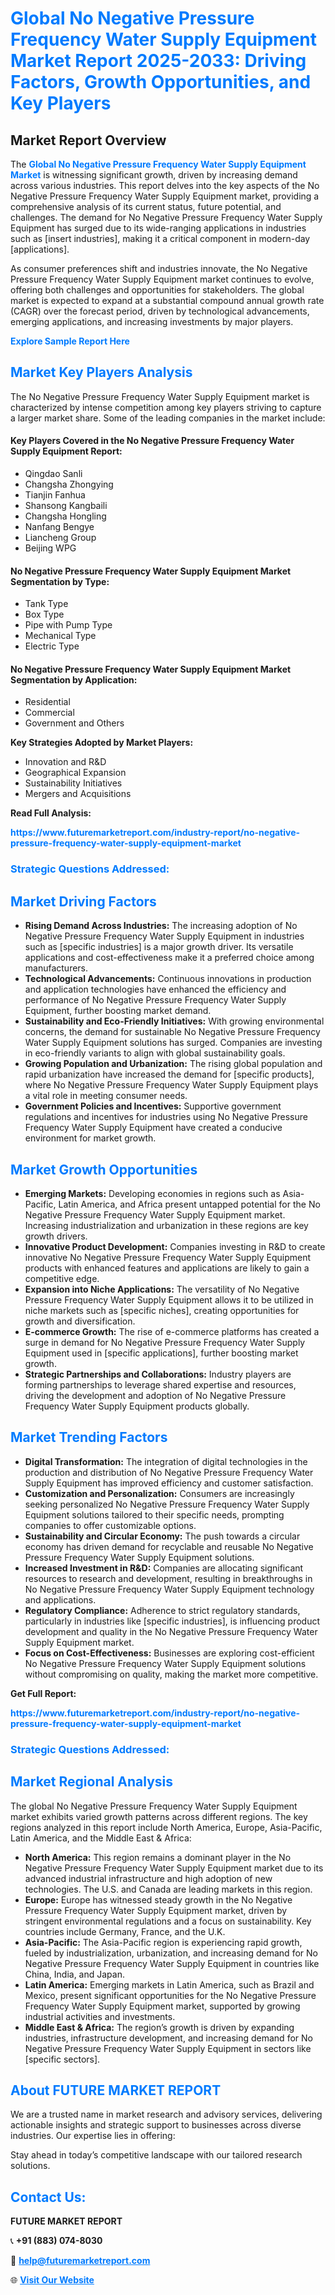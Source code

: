 <h1 style="color: #007BFF;">Global No Negative Pressure Frequency Water Supply Equipment Market Report 2025-2033: Driving Factors, Growth Opportunities, and Key Players</h1>

<section id="overview">
<h2>Market Report Overview</h2>
<p>The <a href="https://www.futuremarketreport.com/industry-report/no-negative-pressure-frequency-water-supply-equipment-market" style="color: #007BFF; text-decoration: none;"><strong>Global No Negative Pressure Frequency Water Supply Equipment Market</strong></a> is witnessing significant growth, driven by increasing demand across various industries. This report delves into the key aspects of the No Negative Pressure Frequency Water Supply Equipment market, providing a comprehensive analysis of its current status, future potential, and challenges. The demand for No Negative Pressure Frequency Water Supply Equipment has surged due to its wide-ranging applications in industries such as [insert industries], making it a critical component in modern-day [applications].</p>
<p>As consumer preferences shift and industries innovate, the No Negative Pressure Frequency Water Supply Equipment market continues to evolve, offering both challenges and opportunities for stakeholders. The global market is expected to expand at a substantial compound annual growth rate (CAGR) over the forecast period, driven by technological advancements, emerging applications, and increasing investments by major players.</p>
</section>

<section id="overview">
<p><a href="https://www.futuremarketreport.com/request-sample/reportId=40826" style="color: #007BFF; text-decoration: none;"><strong>Explore Sample Report Here</strong></a></p>
</section>

<section id="key-players">
<h2 style="color: #007BFF;">Market Key Players Analysis</h2>
<p>The No Negative Pressure Frequency Water Supply Equipment market is characterized by intense competition among key players striving to capture a larger market share. Some of the leading companies in the market include:</p>
<h4>Key Players Covered in the No Negative Pressure Frequency Water Supply Equipment Report:</h4>
<ul><li>Qingdao Sanli</li><li>Changsha Zhongying</li><li>Tianjin Fanhua</li><li>Shansong Kangbaili</li><li>Changsha Hongling</li><li>Nanfang Bengye</li><li>Liancheng Group</li><li>Beijing WPG</li></ul>
<h4>No Negative Pressure Frequency Water Supply Equipment Market Segmentation by Type:</h4>
<ul><li>Tank Type</li><li>Box Type</li><li>Pipe with Pump Type</li><li>Mechanical Type</li><li>Electric Type</li></ul>

<h4>No Negative Pressure Frequency Water Supply Equipment Market Segmentation by Application:</h4>
<ul><li>Residential</li><li>Commercial</li><li>Government and Others</li></ul>
<p><strong>Key Strategies Adopted by Market Players:</strong></p>
<ul>
<li>Innovation and R&D</li>
<li>Geographical Expansion</li>
<li>Sustainability Initiatives</li>
<li>Mergers and Acquisitions</li>
</ul>
</section>

<section>
<p><strong>Read Full Analysis: </strong></p><a href="https://www.futuremarketreport.com/industry-report/no-negative-pressure-frequency-water-supply-equipment-market" style="color: #007BFF; text-decoration: none;"><strong>https://www.futuremarketreport.com/industry-report/no-negative-pressure-frequency-water-supply-equipment-market</strong></a>
<h3 style="color: #007BFF;">Strategic Questions Addressed:</h3>
</section>

<section id="driving-factors">
<h2 style="color: #007BFF;">Market Driving Factors</h2>
<ul>
<li><strong>Rising Demand Across Industries:</strong> The increasing adoption of No Negative Pressure Frequency Water Supply Equipment in industries such as [specific industries] is a major growth driver. Its versatile applications and cost-effectiveness make it a preferred choice among manufacturers.</li>
<li><strong>Technological Advancements:</strong> Continuous innovations in production and application technologies have enhanced the efficiency and performance of No Negative Pressure Frequency Water Supply Equipment, further boosting market demand.</li>
<li><strong>Sustainability and Eco-Friendly Initiatives:</strong> With growing environmental concerns, the demand for sustainable No Negative Pressure Frequency Water Supply Equipment solutions has surged. Companies are investing in eco-friendly variants to align with global sustainability goals.</li>
<li><strong>Growing Population and Urbanization:</strong> The rising global population and rapid urbanization have increased the demand for [specific products], where No Negative Pressure Frequency Water Supply Equipment plays a vital role in meeting consumer needs.</li>
<li><strong>Government Policies and Incentives:</strong> Supportive government regulations and incentives for industries using No Negative Pressure Frequency Water Supply Equipment have created a conducive environment for market growth.</li>
</ul>
</section>

<section id="growth-opportunities">
<h2 style="color: #007BFF;">Market Growth Opportunities</h2>
<ul>
<li><strong>Emerging Markets:</strong> Developing economies in regions such as Asia-Pacific, Latin America, and Africa present untapped potential for the No Negative Pressure Frequency Water Supply Equipment market. Increasing industrialization and urbanization in these regions are key growth drivers.</li>
<li><strong>Innovative Product Development:</strong> Companies investing in R&D to create innovative No Negative Pressure Frequency Water Supply Equipment products with enhanced features and applications are likely to gain a competitive edge.</li>
<li><strong>Expansion into Niche Applications:</strong> The versatility of No Negative Pressure Frequency Water Supply Equipment allows it to be utilized in niche markets such as [specific niches], creating opportunities for growth and diversification.</li>
<li><strong>E-commerce Growth:</strong> The rise of e-commerce platforms has created a surge in demand for No Negative Pressure Frequency Water Supply Equipment used in [specific applications], further boosting market growth.</li>
<li><strong>Strategic Partnerships and Collaborations:</strong> Industry players are forming partnerships to leverage shared expertise and resources, driving the development and adoption of No Negative Pressure Frequency Water Supply Equipment products globally.</li>
</ul>
</section>

<section id="trending-factors">
<h2 style="color: #007BFF;">Market Trending Factors</h2>
<ul>
<li><strong>Digital Transformation:</strong> The integration of digital technologies in the production and distribution of No Negative Pressure Frequency Water Supply Equipment has improved efficiency and customer satisfaction.</li>
<li><strong>Customization and Personalization:</strong> Consumers are increasingly seeking personalized No Negative Pressure Frequency Water Supply Equipment solutions tailored to their specific needs, prompting companies to offer customizable options.</li>
<li><strong>Sustainability and Circular Economy:</strong> The push towards a circular economy has driven demand for recyclable and reusable No Negative Pressure Frequency Water Supply Equipment solutions.</li>
<li><strong>Increased Investment in R&D:</strong> Companies are allocating significant resources to research and development, resulting in breakthroughs in No Negative Pressure Frequency Water Supply Equipment technology and applications.</li>
<li><strong>Regulatory Compliance:</strong> Adherence to strict regulatory standards, particularly in industries like [specific industries], is influencing product development and quality in the No Negative Pressure Frequency Water Supply Equipment market.</li>
<li><strong>Focus on Cost-Effectiveness:</strong> Businesses are exploring cost-efficient No Negative Pressure Frequency Water Supply Equipment solutions without compromising on quality, making the market more competitive.</li>
</ul>
</section>

<section>
<p><strong>Get Full Report: </strong></p><a href="https://www.futuremarketreport.com/industry-report/no-negative-pressure-frequency-water-supply-equipment-market" style="color: #007BFF; text-decoration: none;"><strong>https://www.futuremarketreport.com/industry-report/no-negative-pressure-frequency-water-supply-equipment-market</strong></a>
<h3 style="color: #007BFF;">Strategic Questions Addressed:</h3>
</section>


<section id="regional-analysis">
<h2 style="color: #007BFF;">Market Regional Analysis</h2>
<p>The global No Negative Pressure Frequency Water Supply Equipment market exhibits varied growth patterns across different regions. The key regions analyzed in this report include North America, Europe, Asia-Pacific, Latin America, and the Middle East & Africa:</p>
<ul>
<li><strong>North America:</strong> This region remains a dominant player in the No Negative Pressure Frequency Water Supply Equipment market due to its advanced industrial infrastructure and high adoption of new technologies. The U.S. and Canada are leading markets in this region.</li>
<li><strong>Europe:</strong> Europe has witnessed steady growth in the No Negative Pressure Frequency Water Supply Equipment market, driven by stringent environmental regulations and a focus on sustainability. Key countries include Germany, France, and the U.K.</li>
<li><strong>Asia-Pacific:</strong> The Asia-Pacific region is experiencing rapid growth, fueled by industrialization, urbanization, and increasing demand for No Negative Pressure Frequency Water Supply Equipment in countries like China, India, and Japan.</li>
<li><strong>Latin America:</strong> Emerging markets in Latin America, such as Brazil and Mexico, present significant opportunities for the No Negative Pressure Frequency Water Supply Equipment market, supported by growing industrial activities and investments.</li>
<li><strong>Middle East & Africa:</strong> The region’s growth is driven by expanding industries, infrastructure development, and increasing demand for No Negative Pressure Frequency Water Supply Equipment in sectors like [specific sectors].</li>
</ul>
</section>

<footer>
<h2 style="color: #007BFF;">About FUTURE MARKET REPORT</h2>
<p>We are a trusted name in market research and advisory services, delivering actionable insights and strategic support to businesses across diverse industries. Our expertise lies in offering:</p>

<p>Stay ahead in today’s competitive landscape with our tailored research solutions.</p>

<h2 style="color: #007BFF;">Contact Us:</h2>
<p><strong>FUTURE MARKET REPORT</strong></p>
<p>📞 <strong>+91 (883) 074-8030</strong></p>
<p>📧 <strong><a href="mailto:help@futuremarketreport.com" style="color: #007BFF;">help@futuremarketreport.com</a></strong></p>
<p>🌐 <strong><a href="https://www.futuremarketreport.com/" style="color: #007BFF;">Visit Our Website</a></strong></p>
</footer>